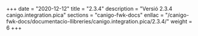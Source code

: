 +++
date        = "2020-12-12"
title       = "2.3.4"
description = "Versió 2.3.4 canigo.integration.pica"
sections    = "canigo-fwk-docs"
enllac		= "/canigo-fwk-docs/documentacio-llibreries/canigo.integration.pica/2.3.4/"
weight		= 6
+++
